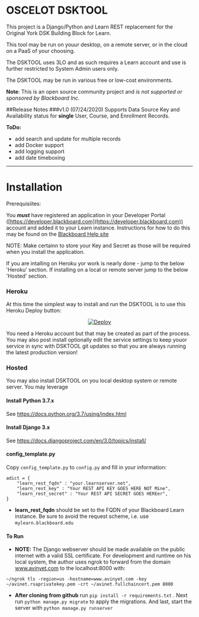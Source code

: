 # OSCELOT DSKTOOL

This project is a Django/Python and Learn REST replacement for the Original York DSK Building Block for Learn.

This tool may be run on youur desktop, on a remote server, or in the cloud on a PaaS of your choosing.

The DSKTOOL uses 3LO and as such requires a Learn account and use is further restricted to System Admin users only.

The DSKTOOL may be run in various free or low-cost environments.

**Note**: This is an open source community project and *is not supported or sponsored by Blackboard Inc.*

##Release Notes
###v1.0 (07/24/2020)
Supports Data Source Key and Availability status for **single** User, Course, and Enrollment Records.

**ToDo:**
  <ul>
    <li>add search and update for multiple records</li>
    <li>add Docker support</li>
    <li>add logging support</li>
    <li>add date timeboxing</li>
  </ul>
<hr>

# Installation

Prerequisiites:

You ***must*** have registered an application in your Developer Portal ([https://developer.blackboard.com](https://developer.blackboard.com)) account and added it to your Learn instance. Instructions for how to do this may be found on the [Blackboard Help site](https://help.blackboard.com)

NOTE: Make certainn to store your Key and Secret as those will be required when you install the application.

If you are intalling on Heroku yor work is nearly done - jump to the below 'Heroku' section. If installing on a local or remote server jump to the below 'Hosted' section.

### Heroku

At this time the simplest way to install and run the DSKTOOL is to use this Heroku Deploy button:
<center>
<a href="https://heroku.com/deploy">
  <img src="https://www.herokucdn.com/deploy/button.svg" alt="Deploy">
</a>
</center>

You need a Heroku account but that may be created as part of the process. You may also post install optionally edit the service settings to keep youor service in sync with DSKTOOL git updates so that you are always running the latest production version!


### Hosted
You may also install DSKTOOL on you local desktop system or remote server. You may leverage 

#### Install Python 3.7.x

See https://docs.python.org/3.7/using/index.html

#### Install Django 3.x

See https://docs.djangoproject.com/en/3.0/topics/install/

#### config_template.py

Copy `config_template.py` to `config.py` and fill in your information:

```
adict = {
    "learn_rest_fqdn" : "your.learnserver.net",
    "learn_rest_key" : "Your REST API KEY GOES HERE NOT Mine",
    "learn_rest_secret" : "Your REST API SECRET GOES HEREer",
}

```

* **learn_rest_fqdn** should be set to the FQDN of your Blackboard Learn instance. Be sure to avoid the request scheme, i.e. use `mylearn.blackboard.edu`


#### To Run

* **NOTE:** The Django webserver should be made available on the public internet with a valid SSL certificate.  For development and runtime on his local system, the author uses ngrok to forward from the domain www.avinyet.com to the localhost:8000 with:

`~/ngrok tls -region=us -hostname=www.avinyet.com -key ~/avinet.rsaprivatekey.pem -crt ~/avinet.fullchaincert.pem 8000
`

* **After cloning from github** run `pip install -r requirements.txt` . Next run `python manage.py migrate` to apply the migrations. And last, start the server with `python manage.py runserver`
